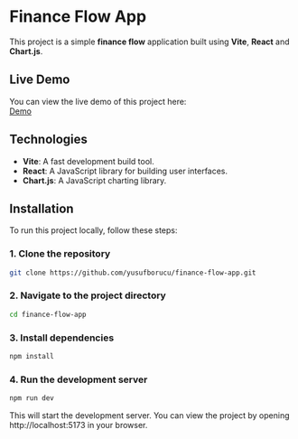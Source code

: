# Finance Flow App

This project is a simple **finance flow** application built using **Vite**, **React** and **Chart.js**.

## Live Demo

You can view the live demo of this project here:  
[Demo](https://yb-finance-flow-app.netlify.app)

## Technologies

- **Vite**: A fast development build tool.
- **React**: A JavaScript library for building user interfaces.
- **Chart.js**: A JavaScript charting library.

## Installation

To run this project locally, follow these steps:

### 1. Clone the repository

```bash
git clone https://github.com/yusufborucu/finance-flow-app.git
```

### 2. Navigate to the project directory

```bash
cd finance-flow-app
```

### 3. Install dependencies

```bash
npm install
```

### 4. Run the development server

```bash
npm run dev
```

This will start the development server. You can view the project by opening http://localhost:5173 in your browser.